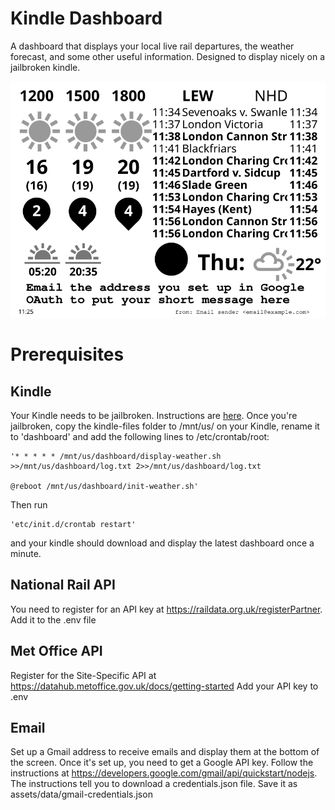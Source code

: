 # Kindle Dashboard

A dashboard that displays your local live rail departures, the weather forecast, and some other useful information. Designed to display nicely on a jailbroken kindle.

![Screenshot](assets/screenshot.png)

# Prerequisites

## Kindle
Your Kindle needs to be jailbroken. Instructions are [here](https://wiki.mobileread.com/wiki/Kindle_Hacks_Information#Jail_break_JB).
Once you're jailbroken, copy the kindle-files folder to /mnt/us/ on your Kindle, rename it to 'dashboard' and add the following lines to /etc/crontab/root:

    '* * * * * /mnt/us/dashboard/display-weather.sh >>/mnt/us/dashboard/log.txt 2>>/mnt/us/dashboard/log.txt

    @reboot /mnt/us/dashboard/init-weather.sh'

Then run
    
    'etc/init.d/crontab restart'
and your kindle should download and display the latest dashboard once a minute.

## National Rail API
You need to register for an API key at https://raildata.org.uk/registerPartner.
Add it to the .env file

## Met Office API
Register for the Site-Specific API at https://datahub.metoffice.gov.uk/docs/getting-started
Add your API key to .env

## Email
Set up a Gmail address to receive emails and display them at the bottom of the screen.
Once it's set up, you need to get a Google API key. Follow the instructions at https://developers.google.com/gmail/api/quickstart/nodejs.
The instructions tell you to download a credentials.json file. Save it as assets/data/gmail-credentials.json